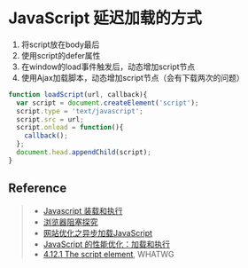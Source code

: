 # JavaScript 延迟加载的方式

1. 将script放在body最后
2. 使用script的defer属性
3. 在window的load事件触发后，动态增加script节点
4. 使用Ajax加载脚本，动态增加script节点（会有下载两次的问题）

```Javascript
function loadScript(url, callback){
  var script = document.createElement('script');
  script.type = 'text/javascript';
  script.src = url;
  script.onload = function(){
    callback();
  };
  document.head.appendChild(script);
}
```

## Reference
> - [Javascript 装载和执行](http://coolshell.cn/articles/9749.html)
> - [浏览器阻塞探究](https://github.com/ericdum/mujiang.info/issues/2)
> - [网站优化之异步加载JavaScript](https://github.com/vino24/blog/issues/31)
> - [JavaScript 的性能优化：加载和执行](https://www.ibm.com/developerworks/cn/web/1308_caiys_jsload/)
> - [4.12.1 The script element](https://html.spec.whatwg.org/multipage/scripting.html#the-script-element), WHATWG
